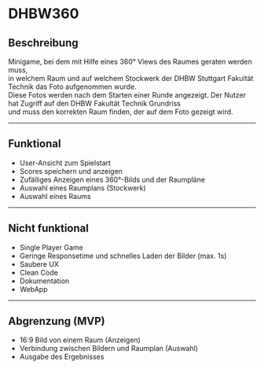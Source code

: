 # DHBW360

## Beschreibung
Minigame, bei dem mit Hilfe eines 360° Views des Raumes geraten werden muss,  
in welchem Raum und auf welchem Stockwerk der DHBW Stuttgart Fakultät Technik das Foto aufgenommen wurde.  
Diese Fotos werden nach dem Starten einer Runde angezeigt. Der Nutzer hat Zugriff auf den DHBW Fakultät Technik Grundriss  
und muss den korrekten Raum finden, der auf dem Foto gezeigt wird.

---

## Funktional
- User-Ansicht zum Spielstart
- Scores speichern und anzeigen
- Zufälliges Anzeigen eines 360°-Bilds und der Raumpläne
- Auswahl eines Raumplans (Stockwerk)
- Auswahl eines Raums

---

## Nicht funktional
- Single Player Game
- Geringe Responsetime und schnelles Laden der Bilder (max. 1s)
- Saubere UX
- Clean Code
- Dokumentation
- WebApp

---

## Abgrenzung (MVP)
- 16:9 Bild von einem Raum (Anzeigen)
- Verbindung zwischen Bildern und Raumplan (Auswahl)
- Ausgabe des Ergebnisses

  
  

